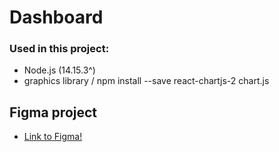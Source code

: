 # Dashboard

### Used in this project:
- Node.js (14.15.3^)
- graphics library / npm install --save react-chartjs-2 chart.js

## Figma project
- [Link to Figma!](https://www.figma.com/proto/YfTXplIoWOyaqRTbRu2Iwo/Dashboard?node-id=3%3A2)
